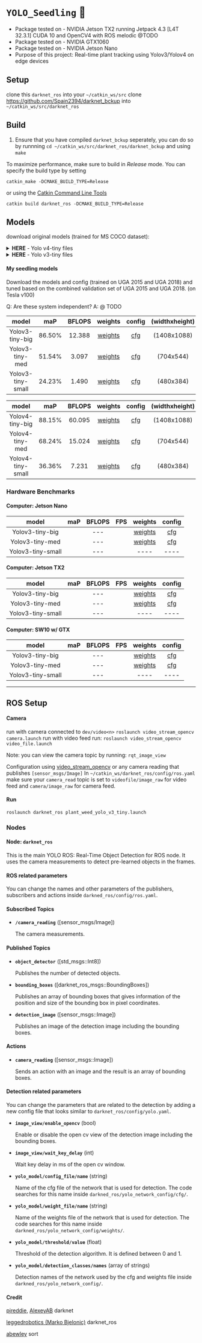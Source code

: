 # ```YOLO_Seedling``` :seedling:
- Package tested on - NVIDIA Jetson TX2 running Jetpack 4.3 [L4T 32.3.1] CUDA 10 and OpenCV4 with ROS melodic
@TODO
- Package tested on - NVIDIA GTX1060 
- Package tested on - NVIDIA Jetson Nano
- Purpose of this project: Real-time plant tracking using Yolov3/Yolov4 on edge devices

## Setup
clone this ```darknet_ros``` into your ```~/catkin_ws/src```
clone https://github.com/Spain2394/darknet_bckup into ```~/catkin_ws/src/darknet_ros```

## Build 
1. Ensure that you have compiled ```darknet_bckup``` seperately, you can do so by runnning ```cd ~/catkin_ws/src/darknet_ros/darknet_bckup``` and using ```make```

To maximize performance, make sure to build in *Release* mode. You can specify the build type by setting

    catkin_make -DCMAKE_BUILD_TYPE=Release

or using the [Catkin Command Line Tools](http://catkin-tools.readthedocs.io/en/latest/index.html#)

    catkin build darknet_ros -DCMAKE_BUILD_TYPE=Release

## Models
download original models (trained for MS COCO dataset):

<details><summary><b>HERE</b> - Yolo v4-tiny files</summary>
    
[yolov4-tiny.cfg](https://raw.githubusercontent.com/AlexeyAB/darknet/master/cfg/yolov4-tiny.cfg) - **40.2% mAP@0.5 - 371(1080Ti) FPS / 330(RTX2070) FPS** - 6.9            BFlops - 23.1 MB: [yolov4-tiny.weights](https://github.com/AlexeyAB/darknet/releases/download/darknet_yolo_v4_pre/yolov4-tiny.weights)
    
</details>

<details><summary><b>HERE</b> - Yolo v3-tiny files</summary>
    
[yolov3-tiny.cfg](https://raw.githubusercontent.com/AlexeyAB/darknet/master/cfg/yolov3-tiny.cfg) - **33.1% mAP@0.5 - 345(R) FPS** - 5.6 BFlops - 33.7 MB: [yolov3-tiny.weights](https://pjreddie.com/media/files/yolov3-tiny.weights)

</details>

#### My seedling models
Download the models and config (trained on UGA 2015 and UGA 2018) and tuned based on the combined validation set of UGA 2015 and UGA 2018.
(on Tesla v100)

Q: Are these system independent? 
A: @ TODO

|model| maP| BFLOPS|weights|config|(widthxheight)|
|:---:|:----:|:---:|:----:|:----:|:-----:|
|Yolov3-tiny-big|86.50%|12.388|[weights](https://drive.google.com/file/d/1BIXNWMiF8v39TgSbskF-AlnljOo3Qnkr/view?usp=sharing)|[cfg](https://docs.google.com/document/d/1p39wl-lUUccBxGz7aGpgD4dEWOQVk3WQXXs8EAY2S_A/edit?usp=sharing)|(1408x1088)| 
|Yolov3-tiny-med|51.54%|3.097|[weights](https://drive.google.com/file/d/1BIXNWMiF8v39TgSbskF-AlnljOo3Qnkr/view?usp=sharing)|[cfg](https://docs.google.com/document/d/1HdWCN7WIfpQ2COZNut9t5cZMQgxjQEI4j3Nxg0TE2g0/edit?usp=sharing)| (704x544)  |
|Yolov3-tiny-small|24.23%|1.490|[weights](https://drive.google.com/file/d/1BIXNWMiF8v39TgSbskF-AlnljOo3Qnkr/view?usp=sharing)|[cfg](https://docs.google.com/document/d/1aCrKPIj1bOkYj0PCSKY0oR0qS8CVhuOjMVMpZu3Vam0/edit?usp=sharing)|(480x384)|

|model| maP| BFLOPS|weights|config|(widthxheight)|
|:---:|:----:|:---:|:----:|:----:|:----:|
|Yolov4-tiny-big|88.15%|60.095|[weights](https://drive.google.com/file/d/1BIXNWMiF8v39TgSbskF-AlnljOo3Qnkr/view?usp=sharing)|[cfg](https://docs.google.com/document/d/1p39wl-lUUccBxGz7aGpgD4dEWOQVk3WQXXs8EAY2S_A/edit?usp=sharing)|(1408x1088) |
|Yolov4-tiny-med|68.24%|15.024|[weights](https://drive.google.com/file/d/1BIXNWMiF8v39TgSbskF-AlnljOo3Qnkr/view?usp=sharing)|[cfg](https://docs.google.com/document/d/1HdWCN7WIfpQ2COZNut9t5cZMQgxjQEI4j3Nxg0TE2g0/edit?usp=sharing)| (704x544) |
|Yolov4-tiny-small|36.36%| 7.231|[weights](https://drive.google.com/file/d/1BIXNWMiF8v39TgSbskF-AlnljOo3Qnkr/view?usp=sharing)|[cfg](https://docs.google.com/document/d/1aCrKPIj1bOkYj0PCSKY0oR0qS8CVhuOjMVMpZu3Vam0/edit?usp=sharing)|(480x384)|

### Hardware Benchmarks
#### Computer: Jetson Nano
|model| maP| BFLOPS|FPS|weights|config|
|:---:|:----:|:---:|:----:|:----:|:----:|
|Yolov3-tiny-big||---||[weights](weights)|[cfg](cfg)|
|Yolov3-tiny-med||---||[weights](weights)|[cfg](cfg)|
|Yolov3-tiny-small||---||----|----||


#### Computer: Jetson TX2
|model| maP| BFLOPS|FPS|weights|config|
|:---:|:----:|:---:|:----:|:----:|:----:|
|Yolov3-tiny-big||---||[weights](weights)|[cfg](cfg)|
|Yolov3-tiny-med||---||[weights](weights)|[cfg](cfg)|
|Yolov3-tiny-small||---||----|----||

#### Computer: SW10 w/ GTX
|model| maP| BFLOPS|FPS|weights|config|
|:---:|:----:|:---:|:----:|:----:|:----:|
|Yolov3-tiny-big||---||[weights](weights)|[cfg](cfg)|
|Yolov3-tiny-med||---||[weights](weights)|[cfg](cfg)|
|Yolov3-tiny-small||---||----|----||

---------------------------------------------------------------------------------------------------------------------------------------------------------------------
## ROS Setup
#### Camera
run with camera connected to ```dev/video<n>```  ```roslaunch video_stream_opencv camera.launch```
run with video feed run: ```roslaunch video_stream_opencv video_file.launch```

Note: you can view the camera topic by running: ```rqt_image_view```

Configuration using [video_stream_opencv](https://wiki.ros.org/video_stream_opencv) or any camera reading that publishes ```[sensor_msgs/Image]```
In ```~/catkin_ws/darknet_ros/config/ros.yaml``` make sure your ```camera_read``` topic is set to ```videofile/image_raw``` for video feed and ```camera/image_raw``` for camera feed.

#### Run 
```roslaunch darknet_ros plant_weed_yolo_v3_tiny.launch```

### Nodes

#### Node: ```darknet_ros```

This is the main YOLO ROS: Real-Time Object Detection for ROS node. It uses the camera measurements to detect pre-learned objects in the frames.

#### ROS related parameters

You can change the names and other parameters of the publishers, subscribers and actions inside `darkned_ros/config/ros.yaml`.

#### Subscribed Topics

* **`/camera_reading`** ([sensor_msgs/Image])

    The camera measurements.

#### Published Topics

* **`object_detector`** ([std_msgs::Int8])

    Publishes the number of detected objects.

* **`bounding_boxes`** ([darknet_ros_msgs::BoundingBoxes])

    Publishes an array of bounding boxes that gives information of the position and size of the bounding box in pixel coordinates.

* **`detection_image`** ([sensor_msgs::Image])

    Publishes an image of the detection image including the bounding boxes.

#### Actions

* **`camera_reading`** ([sensor_msgs::Image])

    Sends an action with an image and the result is an array of bounding boxes.

#### Detection related parameters

You can change the parameters that are related to the detection by adding a new config file that looks similar to `darknet_ros/config/yolo.yaml`.

* **`image_view/enable_opencv`** (bool)

    Enable or disable the open cv view of the detection image including the bounding boxes.

* **`image_view/wait_key_delay`** (int)

    Wait key delay in ms of the open cv window.

* **`yolo_model/config_file/name`** (string)

    Name of the cfg file of the network that is used for detection. The code searches for this name inside `darkned_ros/yolo_network_config/cfg/`.

* **`yolo_model/weight_file/name`** (string)

    Name of the weights file of the network that is used for detection. The code searches for this name inside `darkned_ros/yolo_network_config/weights/`.

* **`yolo_model/threshold/value`** (float)

    Threshold of the detection algorithm. It is defined between 0 and 1.

* **`yolo_model/detection_classes/names`** (array of strings)

    Detection names of the network used by the cfg and weights file inside `darkned_ros/yolo_network_config/`.


#### Credit

[pjreddie](https://github.com/pjreddie/darknet), [AlexeyAB](https://github.com/AlexeyAB/darknet) darknet

[leggedrobotics (Marko Bjelonic)](https://github.com/leggedrobotics/darknet_ros) darknet_ros

[abewley](https://github.com/abewley/sort) sort

